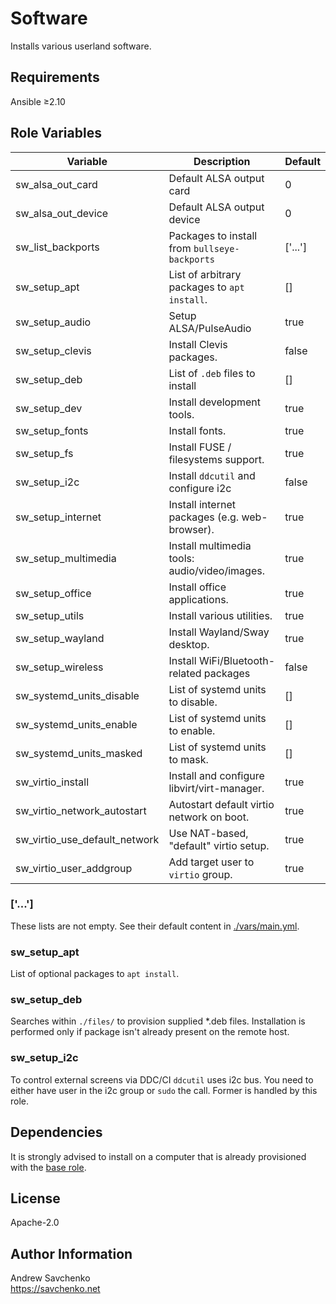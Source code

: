 # Software

Installs various userland software.

## Requirements

Ansible ≥2.10

## Role Variables

| Variable                      | Description                                   | Default |
|-------------------------------|-----------------------------------------------|---------|
| sw_alsa_out_card              | Default ALSA output card                      | 0       |
| sw_alsa_out_device            | Default ALSA output device                    | 0       |
| sw_list_backports             | Packages to install from `bullseye-backports` | ['...'] |
| sw_setup_apt                  | List of arbitrary packages to `apt install`.  | []      |
| sw_setup_audio                | Setup ALSA/PulseAudio                         | true    |
| sw_setup_clevis               | Install Clevis packages.                      | false   |
| sw_setup_deb                  | List of `.deb` files to install               | []      |
| sw_setup_dev                  | Install development tools.                    | true    |
| sw_setup_fonts                | Install fonts.                                | true    |
| sw_setup_fs                   | Install FUSE / filesystems support.           | true    |
| sw_setup_i2c                  | Install `ddcutil` and configure i2c           | false   |
| sw_setup_internet             | Install internet packages (e.g. web-browser). | true    |
| sw_setup_multimedia           | Install multimedia tools: audio/video/images. | true    |
| sw_setup_office               | Install office applications.                  | true    |
| sw_setup_utils                | Install various utilities.                    | true    |
| sw_setup_wayland              | Install Wayland/Sway desktop.                 | true    |
| sw_setup_wireless             | Install WiFi/Bluetooth-related packages       | false   |
| sw_systemd_units_disable      | List of systemd units to disable.             | []      |
| sw_systemd_units_enable       | List of systemd units to enable.              | []      |
| sw_systemd_units_masked       | List of systemd units to mask.                | []      |
| sw_virtio_install             | Install and configure libvirt/virt-manager.   | true    |
| sw_virtio_network_autostart   | Autostart default virtio network on boot.     | true    |
| sw_virtio_use_default_network | Use NAT-based, "default" virtio setup.        | true    |
| sw_virtio_user_addgroup       | Add target user to `virtio` group.            | true    |

### ['...']

These lists are not empty. See their default content in [./vars/main.yml](./vars/main.yml).

### sw_setup_apt

List of optional packages to `apt install`.

### sw_setup_deb

Searches within `./files/` to provision supplied \*.deb files. Installation is performed only if package isn't already present on the remote host.

### sw_setup_i2c

To control external screens via DDC/CI `ddcutil` uses i2c bus. You need to either have user in the i2c group or `sudo` the call. Former is handled by this role.


## Dependencies

It is strongly advised to install on a computer that is already provisioned with the [base role](../base/).


## License

Apache-2.0


## Author Information

Andrew Savchenko\
https://savchenko.net
